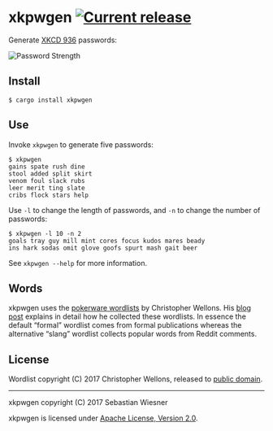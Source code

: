 # xkpwgen [![Current release][crates-badge]][crates]

[crates-badge]: https://img.shields.io/crates/v/xkpwgen.svg
[crates]: https://crates.io/crates/xkpwgen

Generate [XKCD 936](https://xkcd.com/936/) passwords:

![Password Strength][936]

[936]: http://imgs.xkcd.com/comics/password_strength.png "To anyone who understands information theory and security and is in an infuriating argument with someone who does not (possibly involving mixed case), I sincerely apologize."

## Install

```console
$ cargo install xkpwgen
```

## Use

Invoke `xkpwgen` to generate five passwords:

```console
$ xkpwgen
gains spate rush dine
stool added split skirt
venom foul slack rubs
leer merit ting slate
cribs flock stars help
```

Use `-l` to change the length of passwords, and `-n` to change the number of
passwords:

```console
$ xkpwgen -l 10 -n 2
goals tray guy mill mint cores focus kudos mares beady
ins hark sodas omit glove goofs spurt mash gait beer
```

See `xkpwgen --help` for more information.

## Words

xkpwgen uses the [pokerware wordlists][1] by Christopher Wellons.  His [blog
post][2] explains in detail how he collected these wordlists.  In essence the
default “formal” wordlist comes from formal publications whereas the alternative
“slang” wordlist collects popular words from Reddit comments.

[1]: https://github.com/skeeto/pokerware
[2]: http://nullprogram.com/blog/2017/07/27/

## License

Wordlist copyright (C) 2017 Christopher Wellons, released to [public
domain][pd].

[pd]: https://github.com/skeeto/pokerware/tree/89a8fec541fdbe04fe15b5ad0d7986019240f741

----

xkpwgen copyright (C) 2017  Sebastian Wiesner

xkpwgen is licensed under [Apache License, Version 2.0](http://www.apache.org/licenses/LICENSE-2.0).
